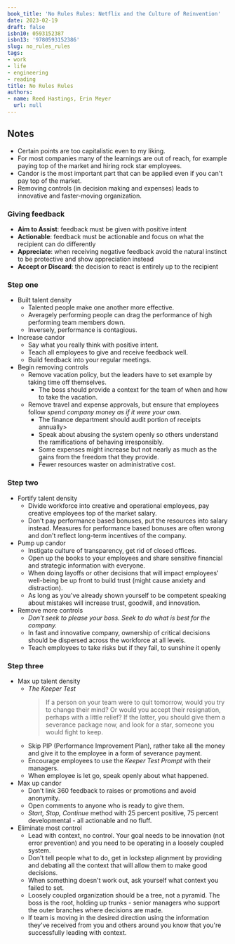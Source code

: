 ```yaml
---
book_title: 'No Rules Rules: Netflix and the Culture of Reinvention'
date: 2023-02-19
draft: false
isbn10: 0593152387
isbn13: '9780593152386'
slug: no_rules_rules
tags:
- work
- life
- engineering
- reading
title: No Rules Rules
authors:
- name: Reed Hastings, Erin Meyer
  url: null
---
```



## Notes

* Certain points are too capitalistic even to my liking.
* For most companies many of the learnings are out of reach, for example paying top of the market and hiring rock star employees.
* Candor is the most important part that can be applied even if you can't pay top of the market.
* Removing controls (in decision making and expenses) leads to innovative and faster-moving organization.

### Giving feedback

* **Aim to Assist**: feedback must be given with positive intent
* **Actionable**: feedback must be actionable and focus on what the recipient can do differently
* **Appreciate**: when receiving negative feedback avoid the natural instinct to be protective and show appreciation instead
* **Accept or Discard**: the decision to react is entirely up to the recipient

### Step one

* Built talent density
  * Talented people make one another more effective.
  * Averagely performing people can drag the performance of high performing team members down.
  * Inversely, performance is contagious.
* Increase candor
  * Say what you really think with positive intent.
  * Teach all employees to give and receive feedback well.
  * Build feedback into your regular meetings.
* Begin removing controls
  * Remove vacation policy, but the leaders have to set example by taking time off themselves.
    * The boss should provide a context for the team of when and how to take the vacation.
  * Remove travel and expense approvals, but ensure that employees follow _spend company money as if it were your own_.
    * The finance department should audit portion of receipts annually>
    * Speak about abusing the system openly so others understand the ramifications of behaving irresponsibly.
    * Some expenses might increase but not nearly as much as the gains from the freedom that they provide.
    * Fewer resources waster on administrative cost.

### Step two

* Fortify talent density
  * Divide workforce into creative and operational employees, pay creative employees top of the market salary.
  * Don't pay performance based bonuses, put the resources into salary instead.
    Measures for performance based bonuses are often wrong and don't reflect long-term incentives of the company.
* Pump up candor
  * Instigate culture of transparency, get rid of closed offices.
  * Open up the books to your employees and share sensitive financial and strategic information with everyone.
  * When doing layoffs or other decisions that will impact employees' well-being be up front to build trust (might cause anxiety and distraction).
  * As long as you've already shown yourself to be competent speaking about mistakes will increase trust, goodwill, and innovation.
* Remove more controls
  * _Don't seek to please your boss. Seek to do what is best for the company._
  * In fast and innovative company, ownership of critical decisions should be dispersed across the workforce at all levels.
  * Teach employees to take risks but if they fail, to sunshine it openly

### Step three

* Max up talent density
  * _The Keeper Test_
    > If a person on your team were to quit tomorrow, would you try to change their mind?
    > Or would you accept their resignation, perhaps with a little relief?
    > If the latter, you should give them a severance package now, and look for a star, someone you would fight to keep.
  * Skip PIP (Performance Improvement Plan), rather take all the money and give it to the employee in a form of severance payment.
  * Encourage employees to use the _Keeper Test Prompt_ with their managers.
  * When employee is let go, speak openly about what happened.
* Max up candor
  * Don't link 360 feedback to raises or promotions and avoid anonymity.
  * Open comments to anyone who is ready to give them.
  * _Start, Stop, Continue_ method with 25 percent positive, 75 percent developmental - all actionable and no fluff.
* Eliminate most control
  * Lead with context, no control. Your goal needs to be innovation (not error prevention) and you need to be operating in a loosely coupled system.
  * Don't tell people what to do, get in lockstep alignment by providing and debating all the context that will allow them to make good decisions.
  * When something doesn't work out, ask yourself what context you failed to set.
  * Loosely coupled organization should be a tree, not a pyramid. The boss is the root, holding up trunks - senior managers who support the outer branches where decisions are made.
  * If team is moving in the desired direction using the information they've received from you and others around you know that you're successfully leading with context.
  
